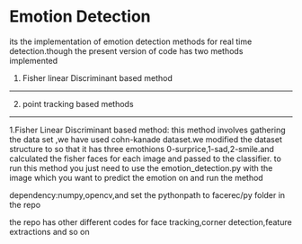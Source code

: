 Emotion Detection
===
its the implementation of emotion detection methods for real time detection.though the present version of code has two methods implemented 
1. Fisher linear Discriminant based method
-----------------------------------------
2. point tracking based methods
----------------------------------


1.Fisher Linear Discriminant based method: this method involves gathering the data set ,we have used cohn-kanade dataset.we modified the dataset structure to so that it has three emothions 0-surprice,1-sad,2-smile.and calculated the fisher faces for each image and passed to the classifier.
to run this method you just need to use the emotion_detection.py with the image which you want to predict the emotion on and run the method

dependency:numpy,opencv,and set the pythonpath to facerec/py folder in the repo

the repo has other different codes for face tracking,corner detection,feature extractions and so on
